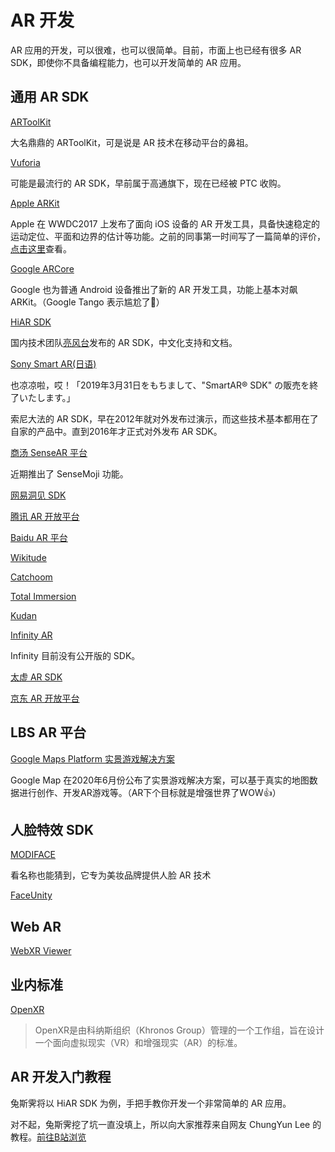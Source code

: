 # AR 开发
AR 应用的开发，可以很难，也可以很简单。目前，市面上也已经有很多 AR SDK，即使你不具备编程能力，也可以开发简单的 AR 应用。

## 通用 AR SDK 

[ARToolKit](https://artoolkit.org/)

大名鼎鼎的 ARToolKit，可是说是 AR 技术在移动平台的鼻祖。

[Vuforia](https://developer.vuforia.com/)

可能是最流行的 AR SDK，早前属于高通旗下，现在已经被 PTC 收购。

[Apple ARKit](https://developer.apple.com/arkit/)

Apple 在 WWDC2017 上发布了面向 iOS 设备的 AR 开发工具，具备快速稳定的运动定位、平面和边界的估计等功能。之前的同事第一时间写了一篇简单的评价，[点击这里](https://www.zhihu.com/question/60726864/answer/179446682)查看。

[Google ARCore](https://developers.google.com/ar/)

Google 也为普通 Android 设备推出了新的 AR 开发工具，功能上基本对飙 ARKit。（Google Tango 表示尴尬了）

[HiAR SDK](https://www.hiscene.com/sdk/)

国内技术团队[亮风台](http://www.hiscene.com)发布的 AR SDK，中文化支持和文档。

[Sony Smart AR(日语)](http://www.sonydna.com/sdna/solution/SmartAR_SDK.html)

也凉凉啦，哎！「2019年3月31日をもちまして、"SmartAR® SDK" の販売を終了いたします。」

索尼大法的 AR SDK，早在2012年就对外发布过演示，而这些技术基本都用在了自家的产品中。直到2016年才正式对外发布 AR SDK。

[商汤 SenseAR 平台](https://www.sensetime.com/internet/89)

近期推出了 SenseMoji 功能。

[网易洞见 SDK](https://dongjian.163.com/)

[腾讯 AR 开放平台](http://tar.qq.com/)

[Baidu AR 平台](http://ar.baidu.com/)

[Wikitude](http://www.wikitude.com/)

[Catchoom](https://catchoom.com/)

[Total Immersion](http://www.t-immersion.com/)

[Kudan](https://www.kudan.eu/)

[Infinity AR](http://www.infinityar.com/zh)

Infinity 目前没有公开版的 SDK。

[太虚 AR SDK](https://www.voidar.net/)

[京东 AR 开放平台](https://ar.jd.com/)


## LBS AR 平台

[Google Maps Platform 实景游戏解决方案](https://cloud.google.com/maps-platform/gaming)

Google Map 在2020年6月份公布了实景游戏解决方案，可以基于真实的地图数据进行创作、开发AR游戏等。（AR下个目标就是增强世界了WOW👍）


## 人脸特效 SDK

[MODIFACE](http://modiface.com/)

看名称也能猜到，它专为美妆品牌提供人脸 AR 技术

[FaceUnity](https://www.faceunity.com)


## Web AR

[WebXR Viewer](https://github.com/mozilla-mobile/webxr-ios)


## 业内标准

[OpenXR](https://www.khronos.org/openxr)

>OpenXR是由科纳斯组织（Khronos Group）管理的一个工作组，旨在设计一个面向虚拟现实（VR）和增强现实（AR）的标准。


## AR 开发入门教程
兔斯霁将以 HiAR SDK 为例，手把手教你开发一个非常简单的 AR 应用。

对不起，兔斯霁挖了坑一直没填上，所以向大家推荐来自网友 ChungYun Lee 的教程。[前往B站浏览](http://www.bilibili.com/video/av10976373/)
